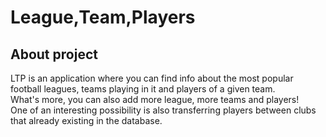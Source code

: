 # League,Team,Players
## About project
LTP is an application where you can find info about the most popular football leagues, teams playing in it and players of a given team.\
What's more, you can also add more league, more teams and players!\
One of an interesting possibility is also transferring players between clubs
that already existing in the database.